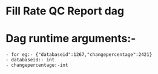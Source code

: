 # Fill Rate QC Report dag

# Dag runtime arguments:-
    - for eg:- {"databaseid":1267,"changepercentage":2421}
    - databaseid:- int
    - changepercentage:-int